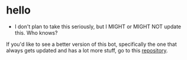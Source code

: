 # hello
- I don't plan to take this seriously, but I MIGHT or MIGHT NOT update this. Who knows?

If you'd like to see a better version of this bot, specifically the one that always gets updated and has a lot more stuff, go to this [repository](https://github.com/bruvzz/duckie-bot/tree/main).
